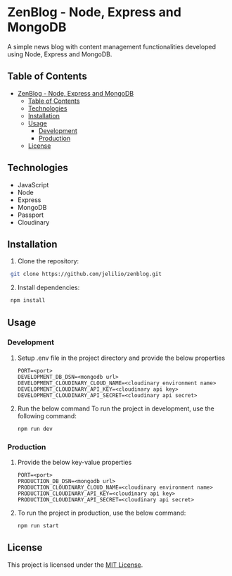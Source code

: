 # ZenBlog - Node, Express and MongoDB

A simple news blog with content management functionalities developed using Node, Express and MongoDB.

## Table of Contents

- [ZenBlog - Node, Express and MongoDB](#zenblog---node-express-and-mongodb)
  - [Table of Contents](#table-of-contents)
  - [Technologies](#technologies)
  - [Installation](#installation)
  - [Usage](#usage)
    - [Development](#development)
    - [Production](#production)
  - [License](#license)

## Technologies

- JavaScript
- Node
- Express
- MongoDB
- Passport
- Cloudinary

## Installation

1. Clone the repository:

```bash
 git clone https://github.com/jelilio/zenblog.git
```

2. Install dependencies:

```bash
 npm install
```

## Usage

### Development

1. Setup .env file in the project directory and provide the below properties
   ```properties
   PORT=<port>
   DEVELOPMENT_DB_DSN=<mongodb url>
   DEVELOPMENT_CLOUDINARY_CLOUD_NAME=<cloudinary environment name>
   DEVELOPMENT_CLOUDINARY_API_KEY=<cloudinary api key>
   DEVELOPMENT_CLOUDINARY_API_SECRET=<cloudinary api secret>
   ```
2. Run the below command
   To run the project in development, use the following command:
   ```bash
   npm run dev
   ```

### Production

1. Provide the below key-value properties
   ```properties
   PORT=<port>
   PRODUCTION_DB_DSN=<mongodb url>
   PRODUCTION_CLOUDINARY_CLOUD_NAME=<cloudinary environment name>
   PRODUCTION_CLOUDINARY_API_KEY=<cloudinary api key>
   PRODUCTION_CLOUDINARY_API_SECRET=<cloudinary api secret>
   ```
2. To run the project in production, use the below command:
   ```bash
   npm run start
   ```

## License

This project is licensed under the [MIT License](LICENSE).
